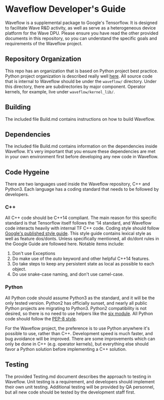 
# Waveflow Developer's Guide
Waveflow is a supplemental package to Google's Tensorflow. It is designed to facilitate Wave R&D activity, as well as serve as a heterogeneous device platform for the Wave DPU. Please ensure you have read the other provided documents in this repository, so you can understand the specific goals and requirements of the Waveflow project.

## Repository Organization
This repo has an organization that is based on Python project best practice. Python project organization is described really well [here](http://docs.python-guide.org/en/latest/writing/structure/). All source code that is internal to Waveflow should be under the `waveflow/` directory. Under this directory, there are subdirectories by major component. Operator kernels, for example, live under `waveflow/kernel_lib/`.

## Building
The included file Build.md contains instructions on how to build Waveflow.

## Dependencies
The included file Build.md contains information on the dependencies inside Waveflow. It's very important that you ensure these dependencies are met in your own environment first before developing any new code in Waveflow.

## Code Hygeine
There are two languages used inside the Waveflow repository, C\++ and Python3. Each language has a coding standard that needs to be followed by developers.

### C++
All C++ code should be C\++14 compliant. The main reason for this specific standard is that Tensorflow itself follows the '14 standard, and Waveflow code interacts heavily with internal TF C\++ code. Coding style should follow [Google's published style guide](https://google.github.io/styleguide/cppguide.html). This style guide contains lexical style as well as feature dos/donts. Unless specifically mentioned, all do/dont rules in the Google Guide are followed here. Notable items include:
1. Don't use Exceptions
1. Do make use of the _auto_ keyword and other helpful C++14 features.
1. Do take steps to keep any persistent state as local as possible to each object.
1. Do use snake-case naming, and don't use camel-case.

### Python
All Python code should assume Python3 as the standard, and it will be the only tested version. Python2 has officially sunset, and nearly all public Python projects are migrating to Python3. Python2 compatibility is not desired, so there is no need to use helpers like the [six module](https://pypi.org/project/six/). All Python code should follow the [PEP-8 style](https://www.python.org/dev/peps/pep-0008/).

For the Waveflow project, the preference is to use Python anywhere it's possible to use, rather than C\++. Development speed is much faster, and bug avoidance will be improved. There are some improvements which can only be done in C\++ (e.g. operator kernels), but everything else should favor a Python solution before implementing a C\++ solution.

## Testing
The provided Testing.md document describes the approach to testing in Waveflow. Unit testing is a requirement, and developers should implement their own unit testing. Additional testing will be provided by QA personnel, but all new code should be tested by the development staff first.
